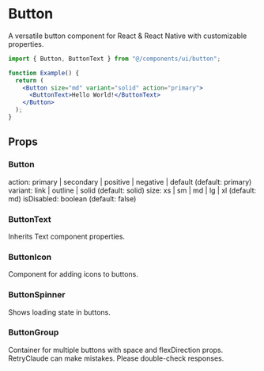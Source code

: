 # Button

A versatile button component for React & React Native with customizable properties.

```jsx
import { Button, ButtonText } from "@/components/ui/button";

function Example() {
  return (
    <Button size="md" variant="solid" action="primary">
      <ButtonText>Hello World!</ButtonText>
    </Button>
  );
}
```

## Props

### Button

action: primary | secondary | positive | negative | default (default: primary)
variant: link | outline | solid (default: solid)
size: xs | sm | md | lg | xl (default: md)
isDisabled: boolean (default: false)

### ButtonText

Inherits Text component properties.

### ButtonIcon

Component for adding icons to buttons.

### ButtonSpinner

Shows loading state in buttons.

### ButtonGroup

Container for multiple buttons with space and flexDirection props.
RetryClaude can make mistakes. Please double-check responses.
